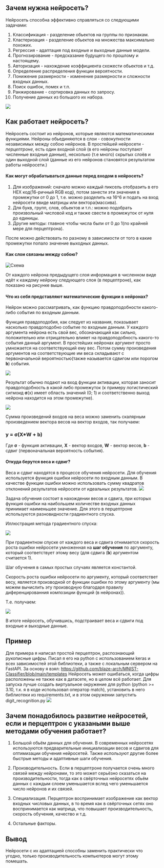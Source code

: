 ## Зачем нужна нейросеть?
Нейросеть способна эффективно справляться со следующими задачами:
1. Классификация - разделение обьектов на группы по признакам.
2. Кластеризация - разделение обьектов на множества максимально похожих.
3. Регрессия - адаптация под входные и выходные данные модели.
4. Прогнозирование - предсказание будущего по прошлому и настоящему.
5. Авторизация - нахождение коэффициента схожести обьектов и т.д.
6. Определение распределения функции вероятности.
7. Понижение размерности - изменение размерности и сложности входных данных.
8. Поиск ошибок, помех и т.п.
9. Ранжирование - сортировка данных по запросу.
10. Получение данных из большого их набора.

![](https://ejudge.179.ru/tasks/python/2022b/images/ai/ai5.png)

## Как работает нейросеть?
Нейросеть состоит из нейронов, которые являются математическими функциями.
Нейроны обьединяются в слои - совокупности независимых между собою нейронов.
В простейшей нейросети - *перцептроне*, есть один входной слой (в его нейроны поступают численные входные данные), несколько (т.е много) скрытых слоёв и один выходной слой (данные из его нейронов становятся результатом работы нейросети.)

#### Как могут обрабатываться данные перед входом в нейросеть?
1. Для изображений: сначало можно каждый пиксель отобразить в его HEX код(16-ричный RGB код), потом занести эти значения в промежутки от 0 до 1, т.е. можно разделить на 16^6 и подать на вход нейросети ввиде матрицы или вектора(массива).
2. Для букв, групп, слов, обьектов и т.п.: можно подобрать произвольный числовой код и также свести в промежуток от нуля до единицы.
3. Другие методы: главное чтобы числа были от 0 до 1(по крайней мере для перцептрона).

После можно действовать по разному в зависимости от того в какие промежутки попало значение выходных данных.
#### Как слои связаны между собою?
![Схема](https://proproprogs.ru/htm/neural_network/files/struktura-i-princip-raboty-polnosvyaznyh-neyronnyh-setey.files/image001.png "Схема")

От каждого нейрона предыдущего слоя информация в численном виде идёт к каждому нейрону следующего слоя (в перцептроне), как показано на рисунке выше.
#### Что из себя представляют математические функции в нейронах?
Нейрон можно рассматривать, как функцию правдоподобности какого-либо события по входным данным.

Функция правдоподобия, как следует из названия, показывает насколько правдоподобно событие по входным данным.
У каждого аргумента нейрона есть свой вес, обозначающий как сильно, положительно или отрицательно влияет на правдоподобность какого-то события данный аргумент. В простейших нейронах аргумент просто умножается на соответствующий ему вес. Потом сумму произведения аргументов на соответствующие им веса складывают с первоначальной вероятностью(также называется сдвигом или порогом **b**) события.

![](https://habrastorage.org/files/b64/d4c/138/b64d4c138872468bb77eb5b1d9badc1b.png)

Результат обычно подают на вход функции активации, которая заносит правдоподобность в какой либо промежуток (к примеру логистический сигмоид **σ**(x) имеет область значений (0; 1) и соответственно выход нейрона находится на этом промежутке).

![](https://encrypted-tbn0.gstatic.com/images?q=tbn:ANd9GcSjmpWSzKqaSAm0xziqZJfmJUP-KKCTmOWceA&s)

Сумма произведений входов на веса можно заменить скалярным произведением вектора весов на вектор входов, так получаем:
### y = σ(X*W + b)
Где **σ** - функция активации, **X** - вектор входов, **W** - вектор весов, **b** - сдвиг (первоначальная вероятность события).
#### Откуда берутся веса и сдвиг?
Веса и сдвиг находятся в процессе обучения нейросети.
Для обучения используется функция ошибки нейросети по входным данным.
В качестве функции ошибки можно использовать сумму квадратов отклонений результатов нейросети от идеальных результатов.
![](https://excel2.ru/sites/default/files/styles/mymedium_320/public/regress-50.png?itok=yl0Nu0Hv)

Задача обучения состоит в нахождении весов и сдвига, при которых функция ошибки на наибольшем количестве входных данных принимает наименьшее значение. Для этого в перцептроне используются разновидности градиентного спуска.

Иллюстрация метода градиентного спуска:

![](https://encrypted-tbn0.gstatic.com/images?q=tbn:ANd9GcS4MmSaphHAXil0GUtUJfTSBkejf_hbF6wkxA&s)

При градиентном спуске от каждого веса и сдвига отнимается скорость роста ошибки нейросети умноженная на **шаг обучения** по аргументу, который соответствует этому весу (для сдвига (**b**) аргументом считается 1).

Шаг обучения в самых простых случаях является константой.

Скорость роста ошибки нейросети по аргументу, который соответствет весу, является производной от функции ошибки по этому аргументу (мы можем вычислить эту производную благодаря правилу диференцированния композиции функций (в нейронах)).

Т.е. получаем:

![](https://habrastorage.org/getpro/habr/upload_files/044/2cd/ff8/0442cdff8984295f9347a5e209900206.png)

В итоге нейросеть, обучившись, подстраивает веса и сдвиги под входные и выходные данные.

## Пример
Для примера я написал простой перцептрон, распознающий рукописные цифры.
Писал я его на python с использованием keras и всех зависимостей этой библиотеки, а также с локальным сервером на FastAPI.
За основу я взял: https://github.com/blaze-arch/MNIST-Classifier/blob/main/templates
Нейросеть может ошибаться, когда цифры расположены не также как в датасете, но в целом всё работает.
Для запуска лучше создать виртуальное окружение для python (python >= 3.10, т.к. я в коде использовал оператор match), установить в него библиотеки из requirements.txt, и в этом окружении запустить digit_recognition.py
![](https://github.com/VDVVAH/NeuroNetworkForHomework/blob/main/res/example1.png)

## Зачем понадобилось развитие нейросетей, если и перцептрон с указаными выше методами обучения работает?
1. Большой обьём данных для обучения. В современных нейросетях используются предварительные инициализации весов и сдвигов для оптимизации обучения нейросетей. Также используют другие более быстрые методы и адаптивные шаги обучения.

2. Производительность. Если в перцептроне получается очень много связей между нейронами, то это может серьёзно сказаться на производительности, тогда как в свёрточных нейросетях обьём данных с каждым слоем уменьшается вслед чего уменьшается число нейронов и их связей.

3. Специализация. Перцептрон воспринимает изображение как вектор входных числовых данных, в то время как в свёрточных сетях оно воспринимается как матрица, что повышает производительность, скорость обучения, качество и т.д.

4. Остальные факторы.

## Вывод
Нейросети с их адаптацией способны заменить практически что угодно, только производительность компьютеров могут этому помешать.
